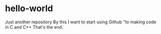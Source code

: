 # hello-world
Just another repository
By this I want to start using Github "to making code in C and C++
That's the end.
